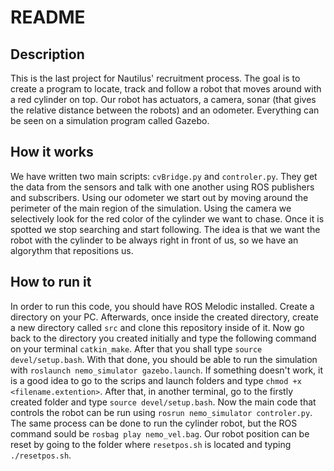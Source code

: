 # README

## Description
This is the last project for Nautilus' recruitment process. The goal is to create a program to locate, track and follow a robot that moves around with a red cylinder on top. Our robot has actuators, a camera, sonar (that gives the relative distance between the robots) and an odometer. Everything can be seen on a simulation program called Gazebo.

## How it works
We have written two main scripts: `cvBridge.py` and `controler.py`. They get the data from the sensors and talk with one another using ROS publishers and subscribers. Using our odometer we start out by moving around the perimeter of the main region of the simulation. Using the camera we selectively look for the red color of the cylinder we want to chase. Once it is spotted we stop searching and start following. The idea is that we want the robot with the cylinder to be always right in front of us, so we have an algorythm that repositions us.

## How to run it
In order to run this code, you should have ROS Melodic installed. Create a directory on your PC. Afterwards, once inside the created directory, create a new directory called `src` and clone this repository inside of it. Now go back to the directory you created initially and type the following command on your terminal `catkin_make`. After that you shall type `source devel/setup.bash`. 
With that done, you should be able to run the simulation with `roslaunch nemo_simulator gazebo.launch`. If something doesn't work, it is a good idea to go to the scrips and launch folders and type `chmod +x <filename.extention>`. After that, in another terminal, go to the firstly created folder and type `source devel/setup.bash`. Now the main code that controls the robot can be run using `rosrun nemo_simulator controler.py`. The same process can be done to run the cylinder robot, but the ROS command sould be `rosbag play nemo_vel.bag`. Our robot position can be reset by going to the folder where `resetpos.sh` is located and typing `./resetpos.sh`.
